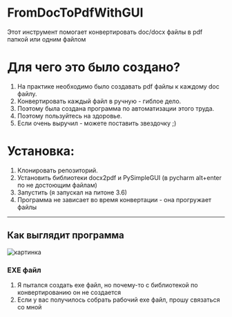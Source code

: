 # FromDocToPdfWithGUI
Этот инструмент помогает конвертировать doc/docx файлы в pdf папкой или одним файлом
# Для чего это было создано?
1. На практике необходимо было создавать pdf файлы к каждому doc файлу.
2. Конвертировать каждый файл в ручную - гиблое дело.
3. Поэтому была создана программа по автоматизации этого труда.
4. Поэтому пользуйтесь на здоровье.
5. Если очень выручил - можете поставить звездочку ;)
# Установка:
1. Клонировать репозиторий.
2. Установить библиотеки docx2pdf и PySimpleGUI (в pycharm alt+enter по не достоющим файлам)
3. Запустить (я запускал на питоне 3.6)
4. Программа не зависает во время конвертации - она прогружает файлы
____
## Как выглядит программа
![картинка](https://i.paste.pics/593fd0315c785e7906c51645e1850803.png?trs=c20137f25a53302b144519b0e21925df54abd0e15535cb9adb257e6f8fe460b7)
### EXE файл 
1. Я пытался создать exe файл, но почему-то с библиотекой по конвертированию он не создается
2. Если у вас получилось собрать рабочий exe файл, прошу связаться со мной
